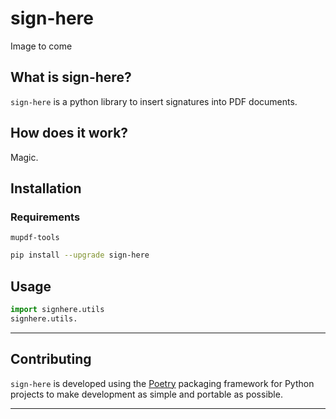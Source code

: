 # sign-here

Image to come

## What is sign-here?

`sign-here` is a python library to insert signatures into PDF documents.

## How does it work?

Magic.

## Installation

### Requirements

`mupdf-tools`

```bash
pip install --upgrade sign-here
```

## Usage

```python
import signhere.utils
signhere.utils.
```

---

## Contributing

`sign-here` is developed using the [Poetry](https://python-poetry.org/docs/) packaging framework for Python projects to make development as simple and portable as possible.

---
